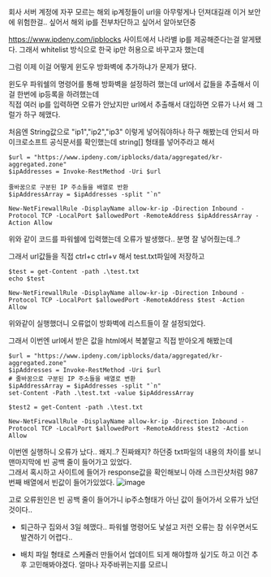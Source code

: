 회사 서버 계정에 자꾸 모르는 해외 ip계정들이 url을 아무렇게나 던져대길래 이거 보안에 위험한걸.. 싶어서 해외 ip를 전부차단하고 싶어서 알아보던중 

https://www.ipdeny.com/ipblocks 사이트에서 나라별 ip를 제공해준다는걸 알게됐다. 그래서 whitelist 방식으로 한국 ip만 허용으로 바꾸고자 했는데

그럼 이제 이걸 어떻게 윈도우 방화벽에 추가하냐가 문제가 됐다.  

윈도우 파워쉘의 명령어를 통해 방화벽을 설정하려 했는데 url에서 값들을 추출해서 이걸 한번에 ip등록을 하려했는데   
직접 여러 ip를 입력하면 오류가 안났지만 url에서 추출해서 대입하면 오류가 나서 왜 그럴가 하구 헤맸다.

처음엔 String값으로 "ip1","ip2","ip3" 이렇게 넣어줘야하나 하구 해봤는데 안되서 마이크로소프트 공식문서를 확인했는데 string[] 형태를 넣어주라고 해서

```
$url = "https://www.ipdeny.com/ipblocks/data/aggregated/kr-aggregated.zone"
$ipAddresses = Invoke-RestMethod -Uri $url

줄바꿈으로 구분된 IP 주소들을 배열로 반환
$ipAddressArray = $ipAddresses -split "`n"

New-NetFirewallRule -DisplayName allow-kr-ip -Direction Inbound -Protocol TCP -LocalPort $allowedPort -RemoteAddress $ipAddressArray -Action Allow
```

위와 같이 코드를 파워쉘에 입력했는데 오류가 발생했다.. 분명 잘 넣어줬는데..?

그래서 url값들을 직접 ctrl+c ctrl+v 해서 test.txt파일에 저장하고 
```
$test = get-Content -path .\test.txt
echo $test

New-NetFirewallRule -DisplayName allow-kr-ip -Direction Inbound -Protocol TCP -LocalPort $allowedPort -RemoteAddress $test -Action Allow
```
위와같이 실행했더니 오류없이 방화벽에 리스트들이 잘 설정되었다. 

그래서 이번엔 url에서 받은 값을 html에서 복붙말고 직접 받아오게 해봤는데
```
$url = "https://www.ipdeny.com/ipblocks/data/aggregated/kr-aggregated.zone"
$ipAddresses = Invoke-RestMethod -Uri $url
# 줄바꿈으로 구분된 IP 주소들을 배열로 변환
$ipAddressArray = $ipAddresses -split "`n"
set-Content -Path .\test.txt -value $ipAddressArray

$test2 = get-Content -path .\test.txt

New-NetFirewallRule -DisplayName allow-kr-ip -Direction Inbound -Protocol TCP -LocalPort $allowedPort -RemoteAddress $test2 -Action Allow
```

이번엔 실행하니 오류가 났다.. 왜지..? 진짜왜지? 하던중 txt파일의 내용의 차이를 보니 맨마지막에 빈 공백 줄이 들어가고 있었다.  
그래서 혹시하고 사이트에 들어가 response값을 확인해보니 아래 스크린샷처럼 987번째 배열에서 빈값이 들어가있었다. 
![image](https://github.com/2nho/personal-study/assets/97571604/297b4eab-c120-46f8-a4d4-48125b4be604)

고로 오류원인은 빈 공백 줄이 들어가니 ip주소형태가 아닌 값이 들어가서 오류가 났던 것이다.. 

- 퇴근하구 집와서 3일 헤맸다.. 파워쉘 명령어도 낯설고 저런 오류는 참 쉬우면서도 발견하기 어렵다..

- 배치 파일 형태로 스케쥴러 만들어서 업데이트 되게 해야할까 싶기도 하고 이건 추후 고민해봐야겠다. 얼마나 자주바뀌는지를 모르니
